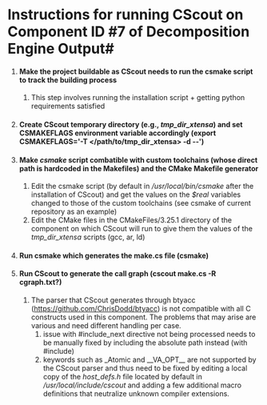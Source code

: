 # Instructions for running CScout on Component ID #7 of Decomposition Engine Output#
1. #### Make the project buildable as CScout needs to run the csmake script to track the building process
    1. This step involves running the installation script + getting python requirements satisfied
2. #### Create CScout temporary directory (e.g., *tmp_dir_xtensa*) and set CSMAKEFLAGS environment variable accordingly (export CSMAKEFLAGS='-T </path/to/tmp_dir_xtensa> -d --')
3. #### Make *csmake* script combatible with custom toolchains (whose direct path is hardcoded in the Makefiles) and the CMake Makefile generator  
    1. Edit the csmake script (by default in */usr/local/bin/csmake* after the installation of CScout) and get the values on the *$real* variables changed to those of the custom toolchains (see csmake of current repository as an example)
    2. Edit the CMake files in the CMakeFiles/3.25.1 directory of the component on which CScout will run to give them the values of the *tmp_dir_xtensa* scripts (gcc, ar, ld)
4. #### Run csmake which generates the make.cs file (csmake)
5. #### Run CScout to generate the call graph (cscout make.cs -R cgraph.txt?<flags>)
    1. The parser that CScout generates through btyacc (https://github.com/ChrisDodd/btyacc) is not compatible with all C constructs used in this component. The problems that may arise are various and need different handling per case.
        1. issue with #include_next directive not being processed needs to be manually fixed by including the absolute path instead (with #include)
        2. keywords such as _Atomic and \_\_VA_OPT\_\_ are not supported by the CScout parser and thus need to be fixed by editing a local copy of the *host_defs.h* file located by default in */usr/local/include/cscout* and adding a few additional macro definitions that neutralize unknown compiler extensions. 
